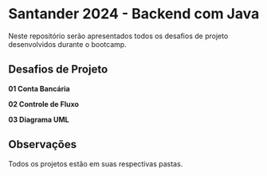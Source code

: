 # Santander 2024 - Backend com Java

Neste repositório serão apresentados todos os desafios de projeto desenvolvidos durante o bootcamp.

## Desafios de Projeto

**01 Conta Bancária**

**02 Controle de Fluxo**

**03 Diagrama UML**

## Observações
Todos os projetos estão em suas respectivas pastas.